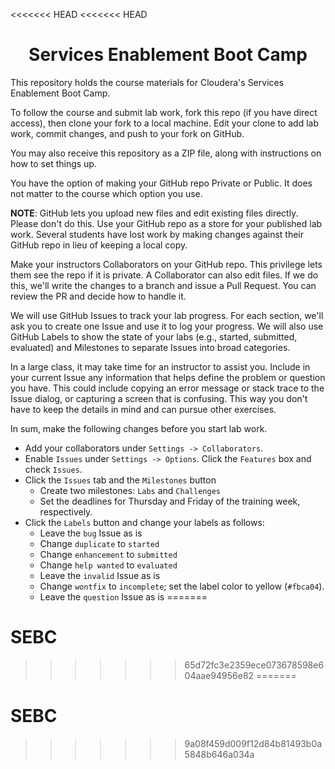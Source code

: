 <<<<<<< HEAD
<<<<<<< HEAD
# <center>Services Enablement Boot Camp

This repository holds the course materials for Cloudera's Services
Enablement Boot Camp.

To follow the course and submit lab work, fork this repo (if you
have direct access), then clone your fork to a local machine.  Edit
your clone to add lab work, commit changes, and push to your fork
on GitHub.

You may also receive this repository as a ZIP file, along with
instructions on how to set things up.

You have the option of making your GitHub repo Private or Public.
It does not matter to the course which option you use.

<strong>NOTE</strong>: GitHub lets you upload new files and edit
existing files directly.  Please don't do this. Use your GitHub
repo as a store for your published lab work. Several students have
lost work by making changes against  their GitHub repo in lieu of
keeping a local copy.

Make your instructors Collaborators on your GitHub repo. This
privilege lets them see the repo if it is private. A Collaborator
can also edit files. If we do this, we'll write the changes to
a branch and issue a Pull Request. You can review the PR and decide
how to handle it.

We will use GitHub Issues to track your lab progress. For each
section, we'll ask you to create one Issue and use it to log your
progress. We will also use GitHub Labels to show the state of your
labs (e.g., started, submitted, evaluated) and Milestones to separate
Issues into broad categories.

In a large class, it may take time for an instructor to assist you.
Include in your current Issue any information that helps define the
problem or question you have. This could include copying an error
message or stack trace to the Issue dialog, or capturing a screen
that is confusing. This way you don't have to keep the details in
mind and can pursue other exercises.

In sum, make the following changes before you start lab work.
* Add your collaborators under `Settings -> Collaborators`.
* Enable `Issues` under `Settings -> Options`. Click the `Features` box and check `Issues`.
* Click the `Issues` tab and the `Milestones` button
    * Create two milestones: `Labs` and `Challenges`
    * Set the deadlines for Thursday and Friday of the training week, respectively.
* Click the `Labels` button and change your labels as follows:
    * Leave the `bug` Issue as is
    * Change `duplicate` to `started`
    * Change `enhancement` to `submitted`
    * Change `help wanted` to `evaluated`
    * Leave the `invalid` Issue as is
    * Change `wontfix` to `incomplete`; set the label color to yellow (`#fbca04`).
    * Leave the `question` Issue as is
=======
# SEBC
>>>>>>> 65d72fc3e2359ece073678598e604aae94956e82
=======
# SEBC
>>>>>>> 9a08f459d009f12d84b81493b0a5848b646a034a
